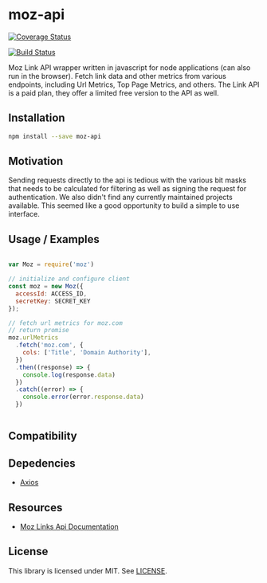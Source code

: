 # moz-api

[![Coverage Status](https://coveralls.io/repos/github/avamia-dm/moz-api/badge.svg?branch=master)](https://coveralls.io/github/avamia-dm/moz-api?branch=master)

[![Build Status](https://travis-ci.org/avamia-dm/moz-api.svg?branch=master)](https://travis-ci.org/avamia-dm/moz-api)

Moz Link API wrapper written in javascript for node applications (can also run in the browser). Fetch link data and other metrics from various endpoints, including Url Metrics, Top Page Metrics, and others. The Link API is a paid plan, they offer a limited free version to the API as well.

## Installation

```bash
npm install --save moz-api
```

## Motivation

Sending requests directly to the api is tedious with the various bit masks that needs to be calculated for filtering as well as signing the request for authentication. We also didn't find any currently maintained projects available. This seemed like a good opportunity to build a simple to use interface.

## Usage / Examples

```javascript

var Moz = require('moz')

// initialize and configure client
const moz = new Moz({
  accessId: ACCESS_ID, 
  secretKey: SECRET_KEY
});

// fetch url metrics for moz.com
// return promise
moz.urlMetrics
  .fetch('moz.com', {
    cols: ['Title', 'Domain Authority'],
  })
  .then((response) => {
    console.log(response.data)
  })
  .catch((error) => {
    console.error(error.response.data)
  })



```

## Compatibility

## Depedencies

* [Axios]()

## Resources

* [Moz Links Api Documentation][api-docs]

## License

This library is licensed under MIT. See [LICENSE][license].

[api-docs]: https://moz.com/help/links-api
[license]: https://github.com/avamia-dm/moz-api/blob/master/LICENSE